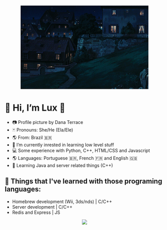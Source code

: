 <p align="center" border="1px solid red">
  <img src="./kiki_rounded.gif" style="width: 80%; object-fit: none; background-color: red; color:red;">
<br>
  <!-- <img src="https://upload.wikimedia.org/wikipedia/commons/7/75/Nonbinary_flag.svg" style="width: 400px; height:20px; display:inline;"> -->
</p>


# 🌈 Hi, I’m Lux 👋
- 📷 Profile picture by Dana Terrace
- 🃏 Pronouns: She/He (Ela/Ele) <img src="https://upload.wikimedia.org/wikipedia/commons/7/75/Nonbinary_flag.svg" style="width: 25px; height:12px; display:inline;">
- 🌎 From: Brazil 🇧🇷
- 📝 I’m currently inrested in learning low level stuff
- 💻 Some experience with Python, C++, HTML/CSS and Javascript
- 🌎 Languages: Portuguese 🇧🇷, French 🇫🇷 and English 🇬🇧
- 📝 Learning Java and server related things (C++)

## 📝 Things that I've learned with those programing languages:
- Homebrew development (Wii, 3ds/nds) | C/C++
- Server development | C/C++
- Redis and Express | JS


<p align="center">
  <img src="https://github-readme-stats.vercel.app/api?username=luxs710&count_private=true&layout=compact&theme=ayu-mirage">
</p>



<!---
LucasPB710/LucasPB710 is a ✨ special ✨ repository because its `README.md` (this file) appears on your GitHub profile.
You can click the Preview link to take a look at your changes.
--->
